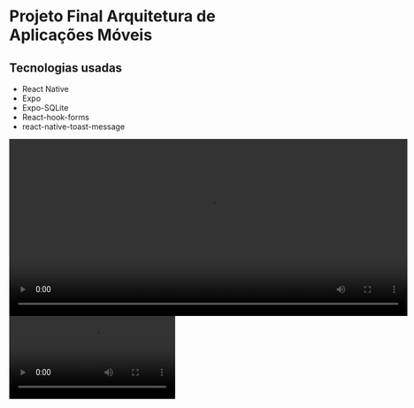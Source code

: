 # Projeto Final Arquitetura de Aplicações Móveis

## Tecnologias usadas

- React Native
- Expo
- Expo-SQLite
- React-hook-forms
- react-native-toast-message

<video width="720" height="320" controls>
  <source src="videos/codigo_explicado.mp4" type="video/mp4">
</video>
<video controls>
  <source src="/videos/funcionalidades.mp4" type="video/mp4">
</video>
